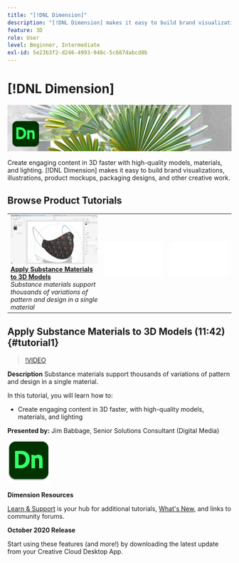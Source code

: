 ```yaml
---
title: "[!DNL Dimension]"
description: "[!DNL Dimension] makes it easy to build brand visualizations, illustrations, product mockups, packaging designs, and other creative work"
feature: 3D
role: User
level: Beginner, Intermediate
exl-id: 5e23b3f2-d246-4993-948c-5c687dabcd8b
---
```

# [!DNL Dimension]

![Tutorial Hero Image](../assets/Dimenio.jpg)

Create engaging content in 3D faster with high-quality models, materials, and lighting. [!DNL Dimension] makes it easy to build brand visualizations, illustrations, product mockups, packaging designs, and other creative work.

## Browse Product Tutorials

<table style="table-layout:fixed">
<tr>
 <td>
   <a href="dimension.md#tutorial1">
      <img alt="Apply Substance Materials to 3D Models" src="../assets/dimension_substanceAndGraphics_babbage_thumbnail.jpg" />
   </a>
    <div>
   <a href="dimension.md#tutorial1"><strong>Apply Substance Materials to 3D Models</strong></a>
    </div>
    <em>Substance materials support thousands of variations of pattern and design in a single material</em>
    <br>
  </td>
  <td>
    <img alt="Spacer" src="../assets/Whitespacer.png" />
    <div>
    <br>
  </td>
  <td>
    <img alt="Spacer" src="../assets/Whitespacer.png" />
    <div>
    <br>
  </td>
</tr>
</table>

## Apply Substance Materials to 3D Models (11:42) {#tutorial1}

>[!VIDEO](https://video.tv.adobe.com/v/326944?hidetitle=true)

**Description**
Substance materials support thousands of variations of pattern and design in a single material.

In this tutorial, you will learn how to:
* Create engaging content in 3D faster, with high-quality models, materials, and lighting

**Presented by:**
Jim Babbage, Senior Solutions Consultant (Digital Media)

![Dimension Logo](../assets/dn_appicon_96.png)

**Dimension Resources**

[Learn & Support](https://helpx.adobe.com/support/dimension.html) is your hub for additional tutorials, [What's New](https://helpx.adobe.com/dimension/user-guide.html/dimension/using/whats-new.ug.html), and links to community forums.

**October 2020 Release**

Start using these features (and more!) by downloading the latest update from your Creative Cloud Desktop App.
